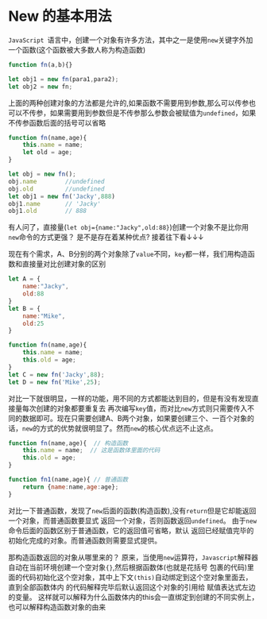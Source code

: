 # New 的基本用法

`JavaScript `语言中，创建一个对象有许多方法，其中之一是使用`new`关键字外加一个函数(这个函数被大多数人称为构造函数)

```javascript
function fn(a,b){}

let obj1 = new fn(para1,para2);
let obj2 = new fn;

```

上面的两种创建对象的方法都是允许的,如果函数不需要用到参数,那么可以传参也可以不传参，如果需要用到参数但是不传参那么参数会被赋值为`undefined`，如果不传参函数后面的括号可以省略

```javascript
function fn(name,age){
	this.name = name;
	let old = age;
}

let obj = new fn();
obj.name 		//undefined
obj.old  		//undefined
let obj1 = new fn('Jacky',888)
obj1.name 		// 'Jacky'
obj1.old 		// 888

```

有人问了，直接量(`let obj={name:"Jacky",old:88}`)创建一个对象不是比你用`new`命令的方式更强？
是不是存在着某种优点? 接着往下看↓↓↓

现在有个需求，A、B分别的两个对象除了`value`不同，`key`都一样，我们用构造函数和直接量对比创建对象的区别

```javascript
let A = {
	name:"Jacky",
	old:88
}
let B = {
	name:"Mike",
	old:25
}

function fn(name,age){
	this.name = name;
	this.old = age;
}
let C = new fn('Jacky',88);
let D = new fn('Mike',25);
```

对比一下就很明显，一样的功能，用不同的方式都能达到目的，但是有没有发现直接量每次创建的对象都要重复去
再次编写`key`值，而对比`new`方式则只需要传入不同的数据即可。现在只需要创建A、B两个对象，如果要创建三个、一百个对象的话，`new`的方式的优势就很明显了。然而`new`的核心优点远不止这点。

```javascript
function fn(name,age){  // 构造函数
	this.name = name;  // 这是函数体里面的代码
	this.old = age;
}

function fn1(name,age){ // 普通函数
	return {name:name,age:age};
}
```

对比一下普通函数，发现了`new`后面的函数(构造函数),没有`return`但是它却能返回一个对象，而普通函数要显式
返回一个对象，否则函数返回`undefined`。 由于`new`命令后面的函数区别于普通函数，它的返回值可省略，默认
返回已经赋值完毕的初始化完成的对象。而普通函数则需要显式提供。

那构造函数返回的对象从哪里来的？
原来，当使用`new`运算符，`Javascript`解释器自动在当前环境创建一个空对象`{}`,然后根据函数体(也就是花括号
包裹的代码)里面的代码初始化这个空对象，其中上下文`(this)`自动绑定到这个空对象里面去，直到全部函数体内
的代码解释完毕后默认返回这个对象的引用给 赋值表达式左边的变量。
这样就可以解释为什么函数体内的this会一直绑定到创建的不同实例上，也可以解释构造函数对象的由来